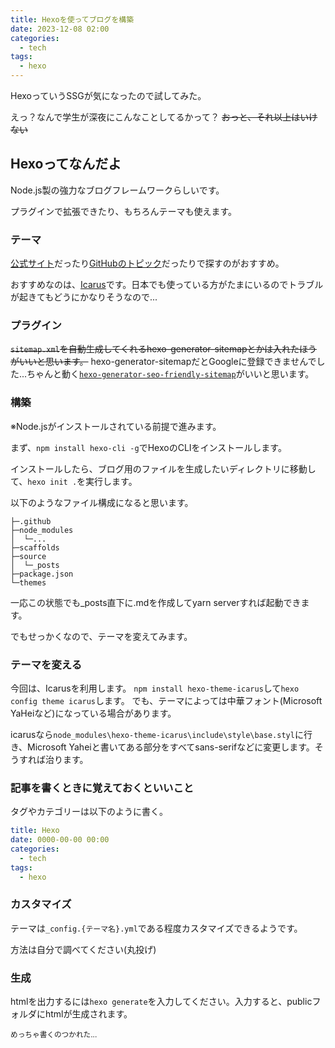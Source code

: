 ```yaml
---
title: Hexoを使ってブログを構築
date: 2023-12-08 02:00
categories:
  - tech
tags: 
  - hexo
---
```



HexoっていうSSGが気になったので試してみた。

えっ？なんで学生が深夜にこんなことしてるかって？ ~~おっと、それ以上はいけない~~

<!-- toc -->

## Hexoってなんだよ
Node.js製の強力なブログフレームワークらしいです。

プラグインで拡張できたり、もちろんテーマも使えます。

### テーマ
[公式サイト](https://hexo.io/themes/)だったり[GitHubのトピック](https://github.com/topics/hexo-theme)だったりで探すのがおすすめ。

おすすめなのは、[Icarus](https://github.com/ppoffice/hexo-theme-icarus)です。日本でも使っている方がたまにいるのでトラブルが起きてもどうにかなりそうなので...

### プラグイン
~~`sitemap.xml`を自動生成してくれるhexo-generator-sitemapとかは入れたほうがいいと思います。~~ hexo-generator-sitemapだとGoogleに登録できませんでした...ちゃんと動く[`hexo-generator-seo-friendly-sitemap`](https://github.com/ludoviclefevre/hexo-generator-seo-friendly-sitemap)がいいと思います。

### 構築
※Node.jsがインストールされている前提で進みます。

まず、`npm install hexo-cli -g`でHexoのCLIをインストールします。

インストールしたら、ブログ用のファイルを生成したいディレクトリに移動して、`hexo init .`を実行します。

以下のようなファイル構成になると思います。
```
├─.github
├─node_modules
│  └─...
├─scaffolds
├─source
│  └─_posts
├─package.json
└─themes
```
一応この状態でも_posts直下に.mdを作成してyarn serverすれば起動できます。

でもせっかくなので、テーマを変えてみます。
### テーマを変える
今回は、Icarusを利用します。
`npm install hexo-theme-icarus`して`hexo config theme icarus`します。
でも、テーマによっては中華フォント(Microsoft YaHeiなど)になっている場合があります。

icarusなら`node_modules\hexo-theme-icarus\include\style\base.styl`に行き、Microsoft Yaheiと書いてある部分をすべてsans-serifなどに変更します。そうすれば治ります。

### 記事を書くときに覚えておくといいこと
タグやカテゴリーは以下のように書く。
```yaml
title: Hexo
date: 0000-00-00 00:00
categories:
  - tech
tags: 
  - hexo
```

### カスタマイズ
テーマは`_config.{テーマ名}.yml`である程度カスタマイズできるようです。

方法は自分で調べてください(丸投げ)

### 生成
htmlを出力するには`hexo generate`を入力してください。入力すると、publicフォルダにhtmlが生成されます。


<p><small>めっちゃ書くのつかれた...</small></p>